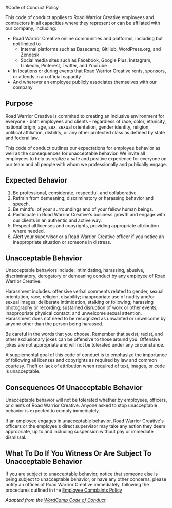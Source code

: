 #Code of Conduct Policy

This code of conduct applies to Road Warrior Creative employees and contractors in all capacities where they represent or can be affliated with our company, including:

* Road Warrior Creative online communities and platforms, including but not limited to 
	* Internal platforms such as Basecamp, GitHub, WordPress.org, and Zendesk
	* Social media sites such as Facebook, Google Plus, Instagram, LinkedIn, Pinterest, Twitter, and YouTube
* In locations or during events that Road Warrior Creative rents, sponsors, or attends in an official capacity
* And wherever an employee publicly associates themselves with our company

## Purpose

Road Warrior Creative is commited to creating an inclusive environment for everyone - both employees and clients - regardless of race, color, ethnicity, national origin, age, sex, sexual orientation, gender identity, religion, political affiliation, disbility, or any other protected class as defined by state and federal law.

This code of conduct outlines our expectations for employee behavior as well as the consequences for unacceptable behavior.  We invite all employees to help us realize a safe and positive experience for everyone on our team and all people with whom we professionally and publically engage.

## Expected Behavior

1. Be professional, considerate, respectful, and collaborative.
2. Refrain from demeaning, discriminatory or harassing behavior and speech.
3. Be mindful of your surroundings and of your fellow human beings. 
4. Participate in Road Warrior Creative's business growth and engage with our clients in an authentic and active way.
5. Respect all licenses and copyrights, providing appropriate attribution where needed.
5. Alert your supervisor or a Road Warrior Creative officer if you notice an inappropriate situation or someone in distress.

## Unacceptable Behavior

Unacceptable behaviors include: intimidating, harassing, abusive, discriminatory, derogatory or demeaning conduct by any employee of Road Warrior Creative. 

Harassment includes: offensive verbal comments related to gender, sexual orientation, race, religion, disability; inappropriate use of nudity and/or sexual images; deliberate intimidation, stalking or following; harassing photography or recording; sustained disruption of work or other events; inappropriate physical contact, and unwelcome sexual attention.  Harassment does not need to be recognized as unwanted or unwelcome by anyone other than the person being harassed.

Be careful in the words that you choose. Remember that sexist, racist, and other exclusionary jokes can be offensive to those around you. Offensive jokes are not appropriate and will not be tolerated under any circumstance.

A supplemental goal of this code of conduct is to emphasize the importance of following all licenses and copyrights as required by law and common courtesy. Theft or lack of attribution when required of text, images, or code is unacceptable.

## Consequences Of Unacceptable Behavior

Unacceptable behavior will not be tolerated whether by employees, officers, or clients of Road Warrior Creative.  Anyone asked to stop unacceptable behavior is expected to comply immediately.

If an employee engages in unacceptable behavior, Road Warrior Creative's officers or the employee's direct supervisor may take any action they deem appropriate, up to and including suspension without pay or immediate dismissal.

## What To Do If You Witness Or Are Subject To Unacceptable Behavior

If you are subject to unacceptable behavior, notice that someone else is being subject to unacceptable behavior, or have any other concerns, please notify an officer of Road Warrior Creative immediately, following the procedures outlined in the [Employee Complaints Policy](https://github.com/roadwarriorwp/rwc-employee-handbook/blob/master/employment-policies/employee-complaints.md)

_Adapted from the [WordCamp Code of Conduct](https://make.wordpress.org/community/handbook/wordcamp-organizer/planning-details/code-of-conduct/)._
